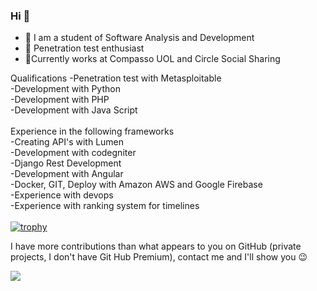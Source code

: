 ### Hi 👋

- 🔭 I am a student of Software Analysis and Development
- 🌱 Penetration test enthusiast
- 🤝Currently works at Compasso UOL and Circle Social Sharing

Qualifications
-Penetration test with Metasploitable
<br>
-Development with Python
<br>
-Development with PHP
<br>
-Development with Java Script
<br>
<br>
Experience in the following frameworks<br>
-Creating API's with Lumen<br>
-Development with codegniter<br>
-Django Rest Development<br>
-Development with Angular<br>
-Docker, GIT, Deploy with Amazon AWS and Google Firebase<br>
-Experience with devops<br>
-Experience with ranking system for timelines<br>
<br>
[![trophy](https://github-profile-trophy.vercel.app/?LuanMattos=ryo-ma)](https://github.com/ryo-ma/github-profile-trophy)

I have more contributions than what appears to you on GitHub (private projects, I don't have Git Hub Premium), contact me and I'll show you :wink:




 [<img src="https://img.shields.io/badge/linkedin-%230077B5.svg?&style=for-the-badge&logo=linkedin&logoColor=white" />](https://www.linkedin.com/in/luan-mattos/)
 

